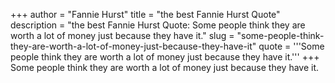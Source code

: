 +++
author = "Fannie Hurst"
title = "the best Fannie Hurst Quote"
description = "the best Fannie Hurst Quote: Some people think they are worth a lot of money just because they have it."
slug = "some-people-think-they-are-worth-a-lot-of-money-just-because-they-have-it"
quote = '''Some people think they are worth a lot of money just because they have it.'''
+++
Some people think they are worth a lot of money just because they have it.
